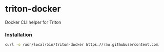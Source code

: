 # triton-docker

Docker CLI helper for Triton

### Installation

```bash
curl -o /usr/local/bin/triton-docker https://raw.githubusercontent.com/misterbisson/triton-docker/working/triton-docker && chmod +x /usr/local/bin/triton-docker && ln -Fs /usr/local/bin/triton-docker /usr/local/bin/triton-compose
```
